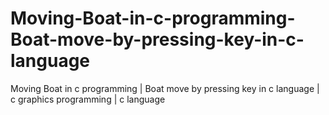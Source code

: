 # Moving-Boat-in-c-programming-Boat-move-by-pressing-key-in-c-language
Moving Boat in c programming | Boat move by pressing key in c language | c graphics programming | c language
